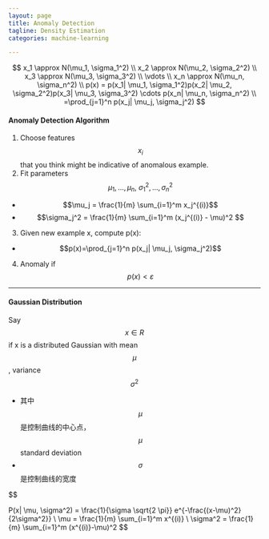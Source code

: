```yaml
---
layout: page
title: Anomaly Detection
tagline: Density Estimation
categories: machine-learning

---
```


$$
x_1 \approx N(\mu_1, \sigma_1^2)
\\
x_2 \approx N(\mu_2, \sigma_2^2)
\\
x_3 \approx N(\mu_3, \sigma_3^2)
\\
\vdots
\\
x_n \approx N(\mu_n, \sigma_n^2)
\\
p(x) = p(x_1| \mu_1, \sigma_1^2)p(x_2| \mu_2, \sigma_2^2)p(x_3| \mu_3, \sigma_3^2) \cdots p(x_n| \mu_n, \sigma_n^2)
\\
=\prod_{j=1}^n p(x_j| \mu_j, \sigma_j^2)
$$


#### Anomaly Detection Algorithm

1. Choose features $$x_i$$ that you think might be indicative of anomalous example.
2. Fit parameters $$\mu_1,...,\mu_n, \ \sigma_1^2,...,\sigma_n^2$$
  - $$\mu_j = \frac{1}{m} \sum_{i=1}^m x_j^{(i)}$$
  - $$\sigma_j^2 = \frac{1}{m} \sum_{i=1}^m (x_j^{(i)} - \mu)^2 $$
3. Given new example x,  compute p(x):
  - $$p(x)=\prod_{j=1}^n p(x_j| \mu_j, \sigma_j^2)$$
4. Anomaly if $$ p(x) < \varepsilon $$

---

#### Gaussian Distribution

Say $$x \in R$$ if x is a distributed Gaussian with mean $$\mu$$, variance $$\sigma^2$$

- 其中$$\mu$$是控制曲线的中心点，$$\mu$$ standard deviation
- $$\sigma$$是控制曲线的宽度

$$

P(x| \mu, \sigma^2) = \frac{1}{\sigma \sqrt{2 \pi}} e^{-\frac{(x-\mu)^2}{2\sigma^2}}
\\
\mu = \frac{1}{m} \sum_{i=1}^m x^{(i)}
\\
\sigma^2 = \frac{1}{m} \sum_{i=1}^m (x^{(i)}-\mu)^2
$$

